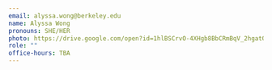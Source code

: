 ```yaml
---
email: alyssa.wong@berkeley.edu
name: Alyssa Wong
pronouns: SHE/HER
photo: https://drive.google.com/open?id=1hlBSCrvO-4XHgb8BbCRmBqV_2hgatOMe
role: ""
office-hours: TBA
---
```


